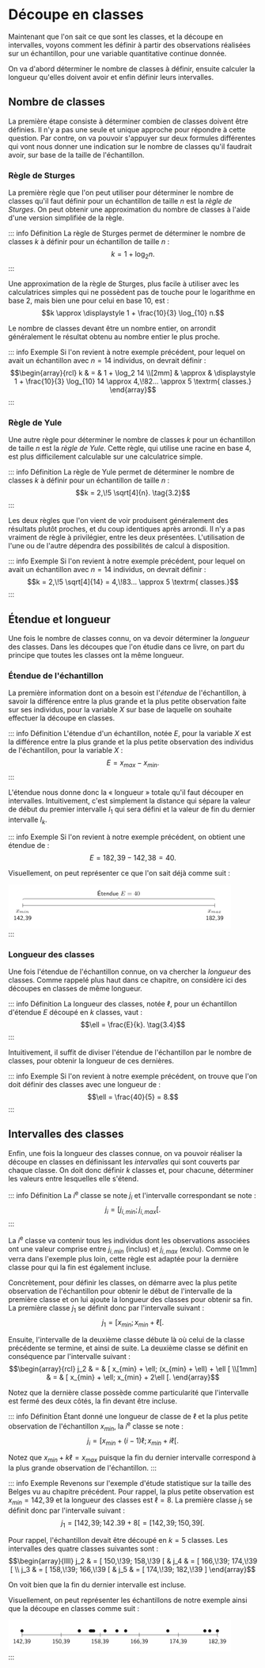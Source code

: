# Découpe en classes

Maintenant que l'on sait ce que sont les classes, et la découpe en intervalles, voyons comment les définir à partir des observations réalisées sur un échantillon, pour une variable quantitative continue donnée.

On va d'abord déterminer le nombre de classes à définir, ensuite calculer la longueur qu'elles doivent avoir et enfin définir leurs intervalles.

## Nombre de classes

La première étape consiste à déterminer combien de classes doivent être définies. Il n'y a pas une seule et unique approche pour répondre à cette question. Par contre, on va pouvoir s'appuyer sur deux formules différentes qui vont nous donner une indication sur le nombre de classes qu'il faudrait avoir, sur base de la taille de l'échantillon.

### Règle de Sturges

La première règle que l'on peut utiliser pour déterminer le nombre de classes qu'il faut définir pour un échantillon de taille $n$ est la *règle de Sturges*. On peut obtenir une approximation du nombre de classes à l'aide d'une version simplifiée de la règle.

::: info Définition
La règle de Sturges permet de déterminer le nombre de classes $k$ à définir pour un échantillon de taille $n$ :
$$k = 1 + \log_2 n. \tag{3.1}$$
:::

Une approximation de la règle de Sturges, plus facile à utiliser avec les calculatrices simples qui ne possèdent pas de touche pour le logarithme en base 2, mais bien une pour celui en base 10, est :
$$k \approx \displaystyle 1 + \frac{10}{3} \log_{10} n.$$

Le nombre de classes devant être un nombre entier, on arrondit généralement le résultat obtenu au nombre entier le plus proche.

::: info Exemple
Si l'on revient à notre exemple précédent, pour lequel on avait un échantillon avec $n = 14$ individus, on devrait définir :
$$\begin{array}{rcl}
k & = & 1 + \log_2 14 \\[2mm]
  & \approx & \displaystyle 1 + \frac{10}{3} \log_{10} 14 \approx 4,\!82... \approx 5 \textrm{ classes.}
\end{array}$$
:::

### Règle de Yule

Une autre règle pour déterminer le nombre de classes $k$ pour un échantillon de taille $n$ est la *règle de Yule*. Cette règle, qui utilise une racine en base 4, est plus difficilement calculable sur une calculatrice simple.

::: info Définition
La règle de Yule permet de déterminer le nombre de classes $k$ à définir pour un échantillon de taille $n$ :
$$k = 2,\!5 \sqrt[4]{n}. \tag{3.2}$$
:::

Les deux règles que l'on vient de voir produisent généralement des résultats plutôt proches, et du coup identiques après arrondi. Il n'y a pas vraiment de règle à privilégier, entre les deux présentées. L'utilisation de l'une ou de l'autre dépendra des possibilités de calcul à disposition.

::: info Exemple
Si l'on revient à notre exemple précédent, pour lequel on avait un échantillon avec $n = 14$ individus, on devrait définir :
$$k = 2,\!5 \sqrt[4]{14} = 4,\!83... \approx 5 \textrm{ classes.}$$
:::

## Étendue et longueur

Une fois le nombre de classes connu, on va devoir déterminer la *longueur* des classes. Dans les découpes que l'on étudie dans ce livre, on part du principe que toutes les classes ont la même longueur.

### Étendue de l'échantillon

La première information dont on a besoin est l'*étendue* de l'échantillon, à savoir la différence entre la plus grande et la plus petite observation faite sur ses individus, pour la variable $X$ sur base de laquelle on souhaite effectuer la découpe en classes.

::: info Définition
L'étendue d'un échantillon, notée $E$, pour la variable $X$ est la différence entre la plus grande et la plus petite observation des individus de l'échantillon, pour la variable $X$ :
$$E = x_{max} - x_{min}. \tag{3.3}$$
:::

L'étendue nous donne donc la «&nbsp;longueur&nbsp;» totale qu'il faut découper en intervalles. Intuitivement, c'est simplement la distance qui sépare la valeur de début du premier intervalle $I_1$ qui sera défini et la valeur de fin du dernier intervalle $I_k$.

::: info Exemple
Si l'on revient à notre exemple précédent, on obtient une étendue de :
$$E = 182,\!39 - 142,\!38 = 40.$$

Visuellement, on peut représenter ce que l'on sait déjà comme suit :
<div class="center">
  <img src="./exemple-definition-etendue.png" width="450" height="89">
</div>
:::

### Longueur des classes

Une fois l'étendue de l'échantillon connue, on va chercher la *longueur* des classes. Comme rappelé plus haut dans ce chapitre, on considère ici des découpes en classes de même longueur.

::: info Définition
La longueur des classes, notée $\ell$, pour un échantillon d'étendue $E$ découpé en $k$ classes, vaut :
$$\ell = \frac{E}{k}. \tag{3.4}$$
:::

Intuitivement, il suffit de diviser l'étendue de l'échantillon par le nombre de classes, pour obtenir la longueur de ces dernières.

::: info Exemple
Si l'on revient à notre exemple précédent, on trouve que l'on doit définir des classes avec une longueur de :
$$\ell = \frac{40}{5} = 8.$$
:::

## Intervalles des classes

Enfin, une fois la longueur des classes connue, on va pouvoir réaliser la découpe en classes en définissant les *intervalles* qui sont couverts par chaque classe. On doit donc définir $k$ classes et, pour chacune, déterminer les valeurs entre lesquelles elle s'étend.

::: info Définition
La $i$<sup>e</sup> classe se note $j_i$ et l'intervalle correspondant se note :
$$j_i = [ j_{i, min}; j_{i, max} [. \tag{3.5}$$
:::

La $i$<sup>e</sup> classe va contenir tous les individus dont les observations associées ont une valeur comprise entre $j_{i, min}$ (inclus) et $j_{i, max}$ (exclu). Comme on le verra dans l'exemple plus loin, cette règle est adaptée pour la dernière classe pour qui la fin est également incluse.

Concrètement, pour définir les classes, on démarre avec la plus petite observation de l'échantillon pour obtenir le début de l'intervalle de la première classe et on lui ajoute la longueur des classes pour obtenir sa fin. La première classe $j_1$ se définit donc par l'intervalle suivant :
$$j_1 = [ x_{min}; x_{min} + \ell [.$$

Ensuite, l'intervalle de la deuxième classe débute là où celui de la classe précédente se termine, et ainsi de suite. La deuxième classe se définit en conséquence par l'intervalle suivant :
$$\begin{array}{rcl}
j_2 & = & [ x_{min} + \ell; (x_{min} + \ell) + \ell [ \\[1mm]
   & = & [ x_{min} + \ell; x_{min} + 2\ell [.
\end{array}$$

Notez que la dernière classe possède comme particularité que l'intervalle est fermé des deux côtés, la fin devant être incluse.

::: info Définition
Étant donné une longueur de classe de $\ell$ et la plus petite observation de l'échantillon $x_{min}$, la $i$<sup>e</sup> classe se note :
$$j_i = [ x_{min} + (i - 1) \ell; x_{min} + i \ell [. \tag{3.6}$$

Notez que $x_{min} + k\ell = x_{max}$ puisque la fin du dernier intervalle correspond à la plus grande observation de l'échantillon.
:::

::: info Exemple
Revenons sur l'exemple d'étude statistique sur la taille des Belges vu au chapitre précédent. Pour rappel, la plus petite observation est $x_{min} = 142,\!39$ et la longueur des classes est $\ell = 8$. La première classe $j_1$ se définit donc par l'intervalle suivant :
$$j_1 = [ 142,\!39; 142\!.39 + 8 [ = [ 142,\!39; 150,\!39 [.$$

Pour rappel, l'échantillon devait être découpé en $k = 5$ classes. Les intervalles des quatre classes suivantes sont :
$$\begin{array}{llll}
j_2 & = [ 150,\!39; 158,\!39 [ & j_4 & = [ 166,\!39; 174,\!39 [ \\
j_3 & = [ 158,\!39; 166,\!39 [ & j_5 & = [ 174,\!39; 182,\!39 ]
\end{array}$$

On voit bien que la fin du dernier intervalle est incluse.

Visuellement, on peut représenter les échantillons de notre exemple ainsi que la découpe en classes comme suit :
<div class="center">
  <img src="./exemple-definition-classes.png" width="450" height="64">
</div>
:::

